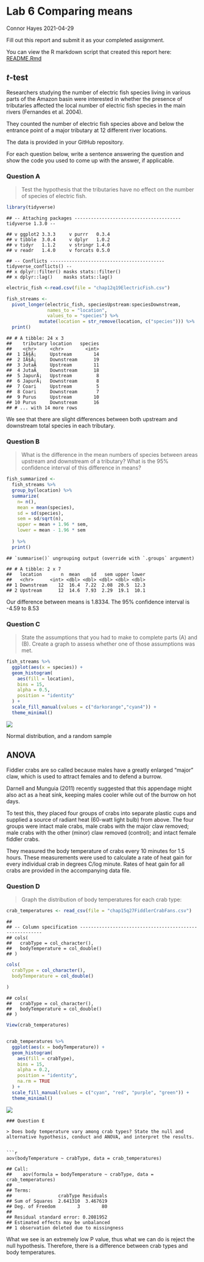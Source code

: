 Lab 6 Comparing means
================
Connor Hayes
2021-04-29

Fill out this report and submit it as your completed assignment.

You can view the R markdown script that created this report here:
[README.Rmd](README.Rmd)

## *t*-test

Researchers studying the number of electric fish species living in
various parts of the Amazon basin were interested in whether the
presence of tributaries affected the local number of electric fish
species in the main rivers (Fernandes et al. 2004).

They counted the number of electric fish species above and below the
entrance point of a major tributary at 12 different river locations.

The data is provided in your GitHub repository.

For each question below, write a sentence answering the question and
show the code you used to come up with the answer, if applicable.

### Question A

> Test the hypothesis that the tributaries have no effect on the number
> of species of electric fish.

``` r
library(tidyverse)
```

    ## -- Attaching packages --------------------------------------- tidyverse 1.3.0 --

    ## v ggplot2 3.3.3     v purrr   0.3.4
    ## v tibble  3.0.4     v dplyr   1.0.2
    ## v tidyr   1.1.2     v stringr 1.4.0
    ## v readr   1.4.0     v forcats 0.5.0

    ## -- Conflicts ------------------------------------------ tidyverse_conflicts() --
    ## x dplyr::filter() masks stats::filter()
    ## x dplyr::lag()    masks stats::lag()

``` r
electric_fish <-read.csv(file = "chap12q19ElectricFish.csv")

fish_streams <-
  pivot_longer(electric_fish, speciesUpstream:speciesDownstream,
               names_to = "location",
               values_to = "species") %>%
            mutate(location = str_remove(location, c("species"))) %>%
  print()
```

    ## # A tibble: 24 x 3
    ##    tributary location   species
    ##    <chr>     <chr>        <int>
    ##  1 IÃ§Ã¡     Upstream        14
    ##  2 IÃ§Ã¡     Downstream      19
    ##  3 JutaÃ­     Upstream        11
    ##  4 JutaÃ­     Downstream      18
    ##  5 JapurÃ¡   Upstream         8
    ##  6 JapurÃ¡   Downstream       8
    ##  7 Coari     Upstream         5
    ##  8 Coari     Downstream       7
    ##  9 Purus     Upstream        10
    ## 10 Purus     Downstream      16
    ## # ... with 14 more rows

We see that there are slight differences between both upstream and
downstream total species in each tributary.

### Question B

> What is the difference in the mean numbers of species between areas
> upstream and downstream of a tributary? What is the 95% confidence
> interval of this difference in means?

``` r
fish_summarized <-
  fish_streams %>%
  group_by(location) %>%
  summarize(
    n= n(),
    mean = mean(species),
    sd = sd(species),
    sem = sd/sqrt(n),
    upper = mean + 1.96 * sem,
    lower = mean - 1.96 * sem
    
  ) %>%
  print()
```

    ## `summarise()` ungrouping output (override with `.groups` argument)

    ## # A tibble: 2 x 7
    ##   location       n  mean    sd   sem upper lower
    ##   <chr>      <int> <dbl> <dbl> <dbl> <dbl> <dbl>
    ## 1 Downstream    12  16.4  7.22  2.08  20.5  12.3
    ## 2 Upstream      12  14.6  7.93  2.29  19.1  10.1

Our difference between means is 1.8334. The 95% confidence interval is
-4.59 to 8.53

### Question C

> State the assumptions that you had to make to complete parts (A) and
> (B). Create a graph to assess whether one of those assumptions was
> met.

``` r
fish_streams %>% 
  ggplot(aes(x = species)) +
  geom_histogram(
    aes(fill = location), 
    bins = 15, 
    alpha = 0.5, 
    position = "identity"
  ) +
  scale_fill_manual(values = c("darkorange","cyan4")) +
  theme_minimal()
```

![](README_files/figure-gfm/unnamed-chunk-3-1.png)<!-- -->

Normal distribution, and a random sample

## ANOVA

Fiddler crabs are so called because males have a greatly enlarged
“major” claw, which is used to attract females and to defend a burrow.

Darnell and Munguia (2011) recently suggested that this appendage might
also act as a heat sink, keeping males cooler while out of the burrow on
hot days.

To test this, they placed four groups of crabs into separate plastic
cups and supplied a source of radiant heat (60-watt light bulb) from
above. The four groups were intact male crabs, male crabs with the major
claw removed; male crabs with the other (minor) claw removed (control);
and intact female fiddler crabs.

They measured the body temperature of crabs every 10 minutes for 1.5
hours. These measurements were used to calculate a rate of heat gain for
every individual crab in degrees C/log minute. Rates of heat gain for
all crabs are provided in the accompanying data file.

### Question D

> Graph the distribution of body temperatures for each crab type:

``` r
crab_temperatures <- read_csv(file = "chap15q27FiddlerCrabFans.csv")
```

    ## 
    ## -- Column specification --------------------------------------------------------
    ## cols(
    ##   crabType = col_character(),
    ##   bodyTemperature = col_double()
    ## )

``` r
cols(
  crabType = col_character(),
  bodyTemperature = col_double()
  
)
```

    ## cols(
    ##   crabType = col_character(),
    ##   bodyTemperature = col_double()
    ## )

``` r
View(crab_temperatures)


crab_temperatures %>%
  ggplot(aes(x = bodyTemperature)) + 
  geom_histogram(
    aes(fill = crabType), 
    bins = 15, 
    alpha = 0.2, 
    position = "identity",
    na.rm = TRUE
  ) + 
  scale_fill_manual(values = c("cyan", "red", "purple", "green")) +
  theme_minimal()
```

![](README_files/figure-gfm/unnamed-chunk-4-1.png)<!-- -->


    ### Question E

    > Does body temperature vary among crab types? State the null and alternative hypothesis, conduct and ANOVA, and interpret the results.


    ```r
    aov(bodyTemperature ~ crabType, data = crab_temperatures)

    ## Call:
    ##    aov(formula = bodyTemperature ~ crabType, data = crab_temperatures)
    ## 
    ## Terms:
    ##                 crabType Residuals
    ## Sum of Squares  2.641310  3.467619
    ## Deg. of Freedom        3        80
    ## 
    ## Residual standard error: 0.2081952
    ## Estimated effects may be unbalanced
    ## 1 observation deleted due to missingness

What we see is an extremely low P value, thus what we can do is reject
the null hypothesis. Therefore, there is a difference between crab types
and body temperatures.
